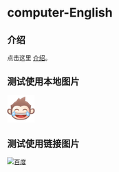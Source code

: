 # computer-English
## 介绍
点击这里 [介绍](iNTRO.md)。
## 测试使用本地图片
![测试图片](006.png?raw=true)
## 测试使用链接图片
[![百度](/assets/img/shiprock.jpg)](https://baidu.com.cn)

